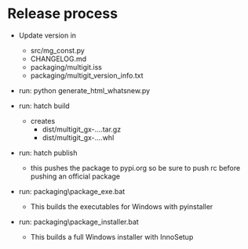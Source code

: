
# Release process

* Update version in 
   * src/mg_const.py
   * CHANGELOG.md
   * packaging/multigit.iss
   * packaging/multigit_version_info.txt

* run: python generate_html_whatsnew.py

* run: hatch build
  * creates
    * dist/multigit_gx-....tar.gz
    * dist/multigit_gx-....whl
    
* run: hatch publish
  * this pushes the package to pypi.org so be sure to push rc before pushing an official package
  
* run: packaging\package_exe.bat
  * This builds the executables for Windows with pyinstaller
  
* run: packaging\package_installer.bat
  * This builds a full Windows installer with InnoSetup



